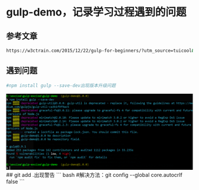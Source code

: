 # gulp-demo，记录学习过程遇到的问题
## 参考文章
``` bash
https://w3ctrain.com/2015/12/22/gulp-for-beginners/?utm_source=tuicool&utm_medium=referral
``` 
## 遇到问题
``` bash
#npm install gulp --save-dev出现版本升级问题
```
<img src="https://github.com/sepetboy/gulp-demo/blob/master/images/update.png"/>
## git add .出现警告
``` bash
 #解决方法：git config --global core.autocrlf  false
``` 
